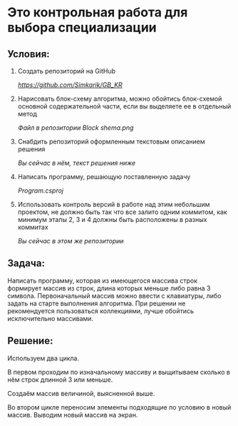 # Это контрольная работа для выбора специализации

## Условия:

1. Создать репозиторий на GitHub 

    *https://github.com/Simkarik/GB_KR*
2. Нарисовать блок-схему алгоритма, можно обойтись блок-схемой основной содержательной части, если вы
выделяете ее в отдельный метод

    *Файл в репозитории Block shema.png*
3. Снабдить репозиторий оформленным текстовым описанием решения 

    *Вы сейчас в нём, текст решения ниже*
4. Написать программу, решающую поставленную задачу
    
    *Program.csproj*
5. Использовать контроль версий в работе над этим небольшим проектом, не должно 
быть так что все залито одним коммитом, как минимум этапы 2, 3 и 4 должны быть расположены в разных коммитах

     *Вы сейчас в этом же репозитории*
## Задача:

Написать программу, которая из имеющегося массива строк формирует массив из строк, длина которых
меньше либо равна 3 символа. Первоначальный массив можно ввести с клавиатуры, либо задать на старте
выполнения алгоритма. При решении не рекомендуется пользоваться коллекциями, лучше обойтись
исключительно массивами.

## Решение:

Используем два цикла. 

В первом проходим по изначальному массиву и выщитываем сколько в нём строк длинной 3 или меньше. 

Создаём массив величиной, выясненной выше. 

Во втором цикле переносим элементы подходящие по условию в новый массив.
Выводим новый массив на экран.